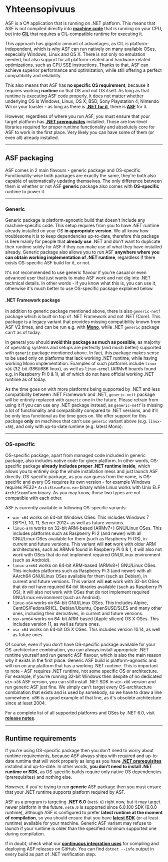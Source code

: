 # Yhteensopivuus

ASF is a C# application that is running on .NET platform. This means that ASF is not compiled directly into **[machine code](https://en.wikipedia.org/wiki/Machine_code)** that is running on your CPU, but into **[CIL](https://en.wikipedia.org/wiki/Common_Intermediate_Language)** that requires a CIL-compatible runtime for executing it.

This approach has gigantic amount of advantages, as CIL is platform-independent, which is why ASF can run natively on many available OSes, especially Windows, Linux and OS X. There is not only no emulation needed, but also support for all platform-related and hardware-related optimizations, such as CPU SSE instructions. Thanks to that, ASF can achieve superior performance and optimization, while still offering a perfect compatibility and reliability.

This also means that ASF has **no specific OS requirement**, because it requires working **runtime** on that OS and not OS itself. As long as that runtime is executing ASF code properly, it does not matter whether underlying OS is Windows, Linux, OS X, BSD, Sony Playstation 4, Nintendo Wii or your toaster - as long as there is **[.NET for it](https://dotnet.microsoft.com/download/dotnet)**, there is **[ASF](https://github.com/JustArchiNET/ArchiSteamFarm/releases/latest)** for it.

However, regardless of where you run ASF, you must ensure that your target platform has **[.NET prerequisites](https://github.com/dotnet/core/blob/main/Documentation/prereqs.md)** installed. Those are low-level libraries required for proper runtime functionality and absolutely core for ASF to work in the first place. Very likely you can have some of them (or even all) already installed.

---

## ASF packaging

ASF comes in 2 main flavours - generic package and OS-specific. Functionality-wise both packages are exactly the same, they're both also capable of automatically updating themselves. The only difference between them is whether or not ASF **generic** package also comes with **OS-specific** runtime to power it.

---

### Generic

Generic package is platform-agnostic build that doesn't include any machine-specific code. This setup requires from you to have .NET runtime already installed on your OS **in appropriate version**. We all know how troublesome it is to keep dependencies up-to-date, therefore this package is here mainly for people that **already use** .NET and don't want to duplicate their runtime solely for ASF if they can make use of what they have installed already. Generic package also allows you to run ASF **anywhere where you can obtain working implementation of .NET runtime**, regardless if there exists OS-specific ASF build for it, or not.

It's not recommended to use generic flavour if you're casual or even advanced user that just wants to make ASF work and not dig into .NET technical details. In other words - if you know what this is, you can use it, otherwise it's much better to use OS-specific package explained below.

#### .NET Framework package

In addition to generic package mentioned above, there is also `generic-netf` package which is built on top of .NET Framework and not .NET (Core). This package is a legacy variant that provides missing compatibility known from ASF V2 times, and can be run e.g. with **[Mono](https://www.mono-project.com)**, while .NET `generic` package can't as of today.

In general you should **avoid this package as much as possible**, as majority of operating systems and setups are perfectly (and much better) supported with `generic` package mentioned above. In fact, this package makes sense to be used only on platforms that lack working .NET runtime, while having working Mono implementation. Examples of such platforms include `linux-x86` (32-bit i386/i686 linux), as well as `linux-armel` (ARMv6 boards found e.g. in Raspberry Pi 0 & 1), all of which do not have official working .NET runtime as of today.

As the time goes on with more platforms being supported by .NET and less compatibility between .NET Framework and .NET, `generic-netf` package will be entirely replaced with `generic` one in the future. Please refrain from using it if you can use any .NET package instead, as `generic-netf` is missing a lot of functionality and compatibility compared to .NET versions, and it'll be only less functional as the time goes on. We offer support for this package **only** on machines that can't use `generic` variant above (e.g. `linux-x86`), and only with up-to-date runtime (e.g. latest Mono).

---

### OS-specific

OS-specific package, apart from managed code included in generic package, also includes native code for given platform. In other words, OS-specific package **already includes proper .NET runtime inside**, which allows you to entirely skip the whole installation mess and just launch ASF directly. OS-specific package, as you can guess from the name, is OS-specific and every OS requires its own version - for example Windows requires PE32+ `ArchiSteamFarm.exe` binary while Linux works with Unix ELF `ArchiSteamFarm` binary. As you may know, those two types are not compatible with each other.

ASF is currently available in following OS-specific variants:

- `win-x64` works on 64-bit Windows OSes. This includes Windows 7 (SP1+), 10, 11, Server 2012+ as well as future versions.
- `linux-arm` works on 32-bit ARM-based (ARMv7+) GNU/Linux OSes. This includes platforms such as Raspberry Pi 2 (and newer) with all GNU/Linux OSes available for them (such as Raspberry Pi OS), in current and future versions. This variant will **not** work with older ARM architectures, such as ARMv6 found in Raspberry Pi 0 & 1, it will also not work with OSes that do not implement required GNU/Linux environment (such as Android).
- `linux-arm64` works on 64-bit ARM-based (ARMv8+) GNU/Linux OSes. This includes platforms such as Raspberry Pi 3 (and newer) with all AArch64 GNU/Linux OSes available for them (such as Debian), in current and future versions. This variant will **not** work with 32-bit OSes that do not have required 64-bit libraries available (such as Raspberry Pi OS), it will also not work with OSes that do not implement required GNU/Linux environment (such as Android).
- `linux-x64` works on 64-bit GNU/Linux OSes. This includes Alpine, CentOS/Fedora/RHEL, Debian/Ubuntu, OpenSUSE/SLES and many other ones, including their derivatives, in current and future versions.
- `osx-arm64` works on 64-bit ARM-based (Apple silicon) OS X OSes. This includes version 11, as well as future ones.
- `osx-x64` works on 64-bit OS X OSes. This includes version 10.14, as well as future ones.

Of course, even if you don't have OS-specific package available for your OS-architecture combination, you can always install appropriate .NET runtime yourself and run generic ASF flavour, which is also the main reason why it exists in the first place. Generic ASF build is platform-agnostic and will run on any platform that has a working .NET runtime. This is important to note - ASF requires .NET runtime, not some specific OS or architecture. For example, if you're running 32-bit Windows then despite of no dedicated `win-x86` ASF version, you can still install .NET SDK in `win-x86` version and run generic ASF just fine. We simply can't target every OS-architecture combination that exists and is used by somebody, so we have to draw a line somewhere. x86 is a good example of that line, as it's obsolete architecture since at least 2004.

For a complete list of all supported platforms and OSes by .NET 6.0, visit **[release notes](https://github.com/dotnet/core/blob/main/release-notes/6.0/supported-os.md)**.

---

## Runtime requirements

If you're using OS-specific package then you don't need to worry about runtime requirements, because ASF always ships with required and up-to-date runtime that will work properly as long as you have **[.NET prerequisites](https://github.com/dotnet/core/blob/main/Documentation/prereqs.md)** installed and up-to-date. In other words, **you don't need to install .NET runtime or SDK**, as OS-specific builds require only native OS dependencies (prerequisites) and nothing else.

However, if you're trying to run **generic** ASF package then you must ensure that your .NET runtime supports platform required by ASF.

ASF as a program is targeting **.NET 6.0** (`net6.0`) right now, but it may target newer platform in the future. `net6.0` is supported since 6.0.100 SDK (6.0.0 runtime), although ASF is configured to prefer **latest runtime at the moment of compilation**, so you should ensure that you have **[latest SDK](https://dotnet.microsoft.com/download)** (or at least runtime) available for your machine. Generic ASF variant may refuse to launch if your runtime is older than the specified minimum supported one during compilation.

If in doubt, check what our **[continuous integration uses](https://github.com/JustArchiNET/ArchiSteamFarm/actions/workflows/publish.yml?query=branch%3Amain)** for compiling and deploying ASF releases on GitHub. You can find `dotnet --info` output in every build as part of .NET verification step.